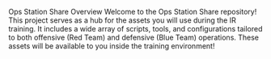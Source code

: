 Ops Station Share
Overview
Welcome to the Ops Station Share repository! This project serves as a hub for the assets you will use during the IR training.  It includes a wide array of scripts, tools, and configurations tailored to both offensive (Red Team) and defensive (Blue Team) operations. These assets will be available to you inside the training environment!
